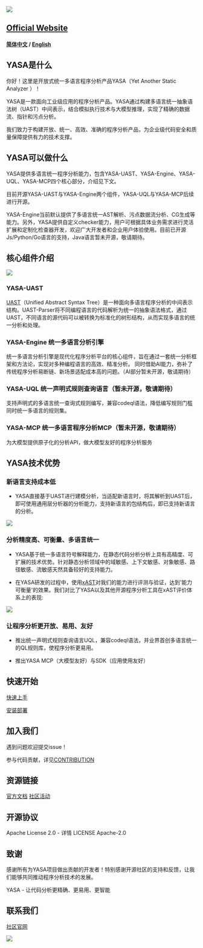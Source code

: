 <img src="folder-img/logo.png"  />

## [ Official Website ](https://cybersec.antgroup.com/)
#### [简体中文](README.md) / [English](README_ch.md)

## YASA是什么

你好！这里是开放式统一多语言程序分析产品YASA（Yet Another Static Analyzer ）！


YASA是一款面向工业级应用的程序分析产品。YASA通过构建多语言统一抽象语法树（UAST）中间表示，结合模拟执行技术与大模型推理，实现了精确的数据流、指针和污点分析。


我们致力于构建开放、统一、高效、准确的程序分析产品，为企业级代码安全和质量保障提供有力的技术支撑。


## YASA可以做什么

YASA提供多语言统一程序分析能力，包含YASA-UAST、YASA-Engine、YASA-UQL、YASA-MCP四个核心部分，介绍见下文。

目前开源YASA-UAST与YASA-Engine两个组件，YASA-UQL与YASA-MCP后续进行开源。

YASA-Engine当前默认提供了多语言统一AST解析、污点数据流分析、CG生成等能力。另外，YASA提供自定义checker能力，用户可根据具体业务需求进行灵活扩展和定制化检查器开发，欢迎广大开发者和企业用户体验使用。目前已开源Js/Python/Go语言的支持，Java语言暂未开源，敬请期待。

## 核心组件介绍
<img src="folder-img/Structure.png"  />

### YASA-UAST
[UAST](https://github.com/antgroup/YASA-UAST)（Unified Abstract Syntax Tree）是一种面向多语言程序分析的中间表示结构。UAST-Parser将不同编程语言的代码解析为统一的抽象语法格式，通过UAST，不同语言的源代码可以被转换为标准化的树形结构，从而实现多语言的统一分析和处理。

### YASA-Engine 统一多语言分析引擎
统一多语言分析引擎是现代化程序分析平台的核心组件，旨在通过一套统一分析框架和方法论，实现对多种编程语言的高效、精准分析。 同时借助AI能力，弥补了传统程序分析易断链、新场景适配成本高的问题。（AI部分暂未开源，敬请期待）

### YASA-UQL 统一声明式规则查询语言（暂未开源，敬请期待）
支持声明式的多语言统一查询式规则编写，兼容codeql语法，降低编写规则门槛同时统一多语言的规则集。

### YASA-MCP 统一多语言程序分析MCP（暂未开源，敬请期待）
为大模型提供原子化的分析API，做大模型友好的程序分析服务

## YASA技术优势

### 新语言支持成本低
- YASA直接基于UAST进行建模分析，当适配新语言时，将其解析到UAST后，即可使用通用层分析器的分析能力，支持新语言的包结构后，即已支持新语言的分析。

<img src="folder-img/newLanguage.png"  />


### 分析精度高、可衡量、多语言统一
- YASA基于统一多语言符号解释能力，在静态代码分析分析上具有高精度、可扩展的技术优势。针对静态分析领域中的域敏感、上下文敏感、对象敏感、路径敏感、流敏感天然具备较好的支持能力。

- 在YASA研发的过程中，使用[xAST](https://github.com/alipay/ant-application-security-testing-benchmark)对我们的能力进行评测与验证，达到'能力可衡量'的效果。我们对比了YASA以及其他开源程序分析工具在xAST评价体系上的表现:

<img src="folder-img/xastTest.png"  />

### 让程序分析更开放、易用、友好
- 推出统一声明式规则查询语言UQL，兼容codeql语法，并业界首创多语言统一的QL规则库，使程序分析更易用。

- 推出YASA MCP（大模型友好）与SDK（应用使用友好）


## 快速开始
[快速上手](https://www.yuque.com/u22090306/bebf6g/evyf4chw26deq8xq)

[安装部署](https://www.yuque.com/u22090306/bebf6g/gm7b32tcn9vosgll)

## 加入我们
遇到问题欢迎提交issue！

参与代码贡献，详见[CONTRIBUTION](https://www.yuque.com/u22090306/bebf6g/rgm1xmoa38wlfxzc)

## 资源链接
[官方文档](https://www.yuque.com/u22090306/bebf6g)
[社区活动](https://www.yuque.com/u22090306/bebf6g/fn1rauxwtp7z0l1u)

## 开源协议
Apache License 2.0 - 详情 LICENSE Apache-2.0

## 致谢
感谢所有为YASA项目做出贡献的开发者！特别感谢开源社区的支持和反馈，让我们能够共同推动程序分析技术的发展。

YASA - 让代码分析更精确、更易用、更智能

## 联系我们

[社区官网](https://cybersec.antgroup.com/)

<img src="folder-img/contactus.png"  />

